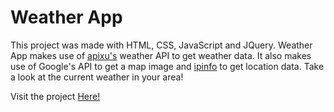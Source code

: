 Weather App
======

This project was made with HTML, CSS, JavaScript and JQuery.
Weather App makes use of [apixu's](https://www.apixu.com/) weather API to get weather data.
It also makes use of Google's API to get a map image and [ipinfo](https://ipinfo.io) to get location data.
Take a look at the current weather in your area!

Visit the project [Here!](https://weatheringjs.herokuapp.com/)
